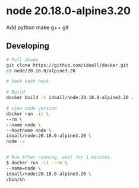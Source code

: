 node 20.18.0-alpine3.20
=============

Add python make g++ git

## Developing

```bash
# Pull image
git clone https://github.com/idoall/docker.git
cd node/20.18.0/alpine3.20

# hack hack hack

# Build
docker build -t idoall/node:20.18.0-alpine3.20 .

# view node version
docker run -it \
--rm \
--name node \
--hostname node \
idoall/node:20.18.0-alpine3.20 \
node -v


# Run After running, wait for 1 minutes.
$ docker run -it --rm \
--name=node \
idoall/node:20.18.0-alpine3.20 \
/bin/sh
```